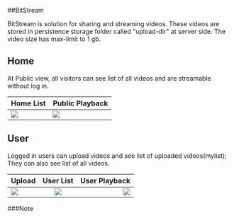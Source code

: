 ##BitStream

BitStream is solution for sharing and streaming videos. These videos are stored in persistence storage folder called "upload-dir" at server side.
The video size has max-limit to 1 gb.

## Home

At Public view, all visitors can see list of all videos and are streamable without log in.


| Home List  | Public Playback |
| ------------- | ------------- |
| <img src="https://i.ibb.co/2M5Kxty/Home-ALL-List.png" />  | <img src="https://i.ibb.co/Nj7Yyhr/Public-Playback.png" />  |



## User

Logged in users can upload videos and see list of uploaded videos(mylist);
They can also see list of all videos.

| Upload | User List | User Playback |
| :---         |     :---:      |          ---: |
| <img src="https://i.ibb.co/RBmWT5f/Upload-1.png" />   | <img src="https://i.ibb.co/DMgTBPj/UserList.png" />   | <img src="https://i.ibb.co/dKcz24X/User-Playback.png" />   |







###Note


